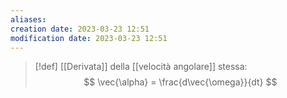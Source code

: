 ```yaml
---
aliases: 
creation date: 2023-03-23 12:51
modification date: 2023-03-23 12:51
---
```


>[!def]
>[[Derivata]] della [[velocità angolare]] stessa:
>$$ \vec{\alpha} = \frac{d\vec{\omega}}{dt}  $$
>
>


